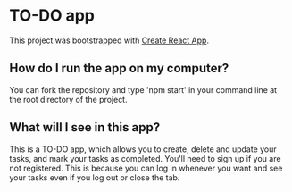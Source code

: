# TO-DO app

This project was bootstrapped with [Create React App](https://github.com/facebook/create-react-app).

## How do I run the app on my computer?

You can fork the repository and type 'npm start' in your command line at the root directory of the project.

## What will I see in this app?

This is a TO-DO app, which allows you to create, delete and update your tasks, and mark your tasks as completed.
You'll need to sign up if you are not registered. This is because you can log in whenever you want and see your tasks even if you log out or close the tab.

